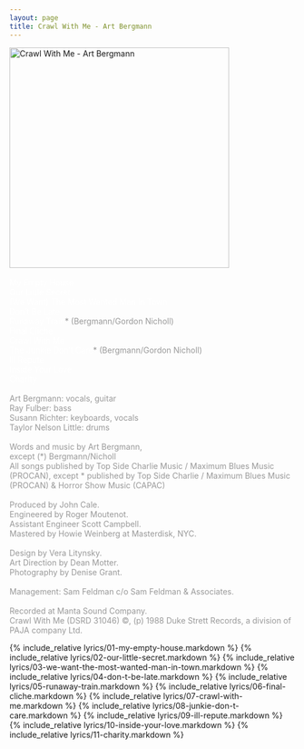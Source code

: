 ```yaml
---
layout: page
title: Crawl With Me - Art Bergmann
---
```

<img src="images/stories/album_covers/album_descriptions/art_bergmann-crawl_with_me.jpg" alt="Crawl With Me - Art Bergmann" title="Crawl With Me - Art Bergmann" style="border: 0px solid #000000; width: 387px; height: 388px" width="387" align="bottom" height="388" /><br />
<br />
<span style="color: #ffffff"> My Empty House<br />
Our Little Secret<br />
(We Want) The Most Wanted Man In Town<br />
Don&rsquo;t Be Late<br />
Runaway Train</span><span style="color: #999999">* (Bergmann/Gordon Nicholl)<br />
</span>
<span style="color: #ffffff">
Final Cliche<br />
Crawl With Me<br />
The Junkie Don&rsquo;t Care</span><span style="color: #999999">* (Bergmann/Gordon Nicholl)<br />
</span>
<span style="color: #ffffff">
Ill Repute<br />
Inside Your Love<br />
Charity</span><span style="color: #999999"><br />
<br />
Art Bergmann: vocals, guitar<br />
Ray Fulber: bass<br />
Susann Richter: keyboards, vocals<br />
Taylor Nelson Little: drums<br />
<br />
Words and music by Art Bergmann,<br />
except (*) Bergmann/Nicholl<br />
All songs published by Top Side Charlie Music / Maximum Blues Music (PROCAN), except * published by Top Side Charlie / Maximum Blues Music (PROCAN) &amp; Horror Show Music (CAPAC)<br />
<br />
Produced by John Cale.<br />
Engineered by Roger Moutenot.<br />
Assistant Engineer Scott Campbell.<br />
Mastered by Howie Weinberg at Masterdisk, NYC.<br />
<br />
Design by Vera Litynsky. <br />
Art Direction by Dean Motter. <br />
Photography by Denise Grant.<br />
<br />
Management: Sam Feldman c/o Sam Feldman &amp; Associates.<br />
<br />
Recorded at Manta Sound Company.<br />
Crawl With Me (DSRD 31046)
&copy;, (p) 1988 Duke Strett Records, a division of PAJA company Ltd.</span><br />

{% include_relative lyrics/01-my-empty-house.markdown %}
{% include_relative lyrics/02-our-little-secret.markdown %}
{% include_relative lyrics/03-we-want-the-most-wanted-man-in-town.markdown %}
{% include_relative lyrics/04-don-t-be-late.markdown %}
{% include_relative lyrics/05-runaway-train.markdown %}
{% include_relative lyrics/06-final-cliche.markdown %}
{% include_relative lyrics/07-crawl-with-me.markdown %}
{% include_relative lyrics/08-junkie-don-t-care.markdown %}
{% include_relative lyrics/09-ill-repute.markdown %}
{% include_relative lyrics/10-inside-your-love.markdown %}
{% include_relative lyrics/11-charity.markdown %}
